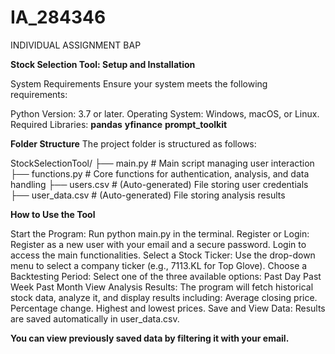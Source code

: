 # IA_284346  
INDIVIDUAL ASSIGNMENT BAP

**Stock Selection Tool: Setup and Installation**

System Requirements
Ensure your system meets the following requirements:

Python Version: 3.7 or later.
Operating System: Windows, macOS, or Linux.
Required Libraries:
**pandas**
**yfinance**
**prompt_toolkit**

**Folder Structure**
The project folder is structured as follows:

StockSelectionTool/
├── main.py          # Main script managing user interaction
├── functions.py     # Core functions for authentication, analysis, and data handling
├── users.csv        # (Auto-generated) File storing user credentials
├── user_data.csv    # (Auto-generated) File storing analysis results


**How to Use the Tool**

Start the Program:
  Run python main.py in the terminal.
Register or Login:
  Register as a new user with your email and a secure password.
  Login to access the main functionalities.
Select a Stock Ticker:
  Use the drop-down menu to select a company ticker (e.g., 7113.KL for Top Glove).
Choose a Backtesting Period:
  Select one of the three available options:
    Past Day
    Past Week
    Past Month
View Analysis Results:
  The program will fetch historical stock data, analyze it, and display results including:
    Average closing price.
    Percentage change.
    Highest and lowest prices.
Save and View Data:
  Results are saved automatically in user_data.csv.
  
**You can view previously saved data by filtering it with your email.**
